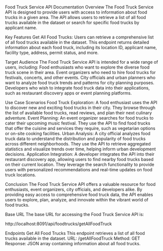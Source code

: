 Food Truck Service API Documentation
Overview
The Food Truck Service API is designed to provide users with access to information about food trucks in a given area. The API allows users to retrieve a list of all food trucks available in the dataset or search for specific food trucks by applicant name.

Key Features
Get All Food Trucks: Users can retrieve a comprehensive list of all food trucks available in the dataset. This endpoint returns detailed information about each food truck, including its location ID, applicant name, facility type, address, permit status, and more.

Target Audience
The Food Truck Service API is intended for a wide range of users, including:
Food enthusiasts who want to explore the diverse food truck scene in their area.
Event organizers who need to hire food trucks for festivals, concerts, and other events.
City officials and urban planners who want to analyze food truck trends and patterns for city planning purposes.
Developers who wish to integrate food truck data into their applications, such as restaurant discovery apps or event planning platforms.

Use Case Scenarios
Food Truck Exploration: A food enthusiast uses the API to discover new and exciting food trucks in their city. They browse through the list of available food trucks, read reviews, and plan their next culinary adventure.
Event Planning: An event organizer searches for food trucks to cater their upcoming music festival. They use the API to find food trucks that offer the cuisine and services they require, such as vegetarian options or on-site cooking facilities.
Urban Analysis: A city official analyzes food truck data to understand the distribution and popularity of food trucks across different neighborhoods. They use the API to retrieve aggregated statistics and visualize trends over time, helping inform urban development decisions.
Application Integration: A developer integrates the API into their restaurant discovery app, allowing users to find nearby food trucks based on their current location. They leverage the search functionality to provide users with personalized recommendations and real-time updates on food truck locations.


Conclusion
The Food Truck Service API offers a valuable resource for food enthusiasts, event organizers, city officials, and developers alike. By providing easy access to comprehensive food truck data, the API enables users to explore, plan, analyze, and innovate within the vibrant world of food trucks.


Base URL
The base URL for accessing the Food Truck Service API is:


http://localhost:8091/api/foodtrucks/getAllFoodTruck


Endpoints
Get All Food Trucks
This endpoint retrieves a list of all food trucks available in the dataset.
URL: /getAllFoodTruck
Method: GET
Response: JSON array containing information about all food trucks.


